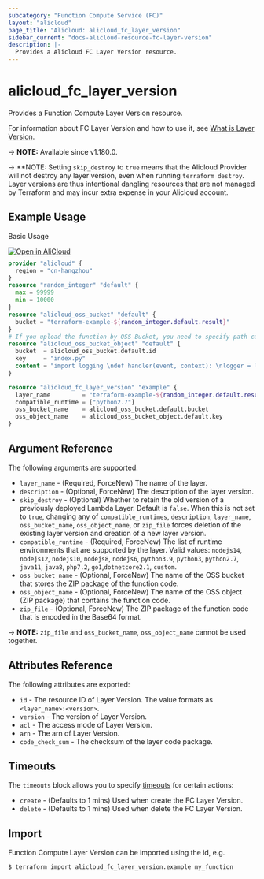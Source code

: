 ```yaml
---
subcategory: "Function Compute Service (FC)"
layout: "alicloud"
page_title: "Alicloud: alicloud_fc_layer_version"
sidebar_current: "docs-alicloud-resource-fc-layer-version"
description: |-
  Provides a Alicloud FC Layer Version resource.
---
```


# alicloud_fc_layer_version

Provides a Function Compute Layer Version resource.

For information about FC Layer Version and how to use it, see [What is Layer Version](https://www.alibabacloud.com/help/en/fc/developer-reference/api-fc-open-2021-04-06-createlayerversion).

-> **NOTE:** Available since v1.180.0.

-> **NOTE: Setting `skip_destroy` to `true` means that the Alicloud Provider will not destroy any layer version, even when running `terraform destroy`. Layer versions are thus intentional dangling resources that are not managed by Terraform and may incur extra expense in your Alicloud account.

## Example Usage

Basic Usage

<div style="display: block;margin-bottom: 40px;"><div class="oics-button" style="float: right;position: absolute;margin-bottom: 10px;">
  <a href="https://api.aliyun.com/terraform?resource=alicloud_fc_layer_version&exampleId=91eb8b93-74c4-09dd-c73e-1c8b2aabeca4ffe5f7ed&activeTab=example&spm=docs.r.fc_layer_version.0.91eb8b9374&intl_lang=EN_US" target="_blank">
    <img alt="Open in AliCloud" src="https://img.alicdn.com/imgextra/i1/O1CN01hjjqXv1uYUlY56FyX_!!6000000006049-55-tps-254-36.svg" style="max-height: 44px; max-width: 100%;">
  </a>
</div></div>

```terraform
provider "alicloud" {
  region = "cn-hangzhou"
}
resource "random_integer" "default" {
  max = 99999
  min = 10000
}
resource "alicloud_oss_bucket" "default" {
  bucket = "terraform-example-${random_integer.default.result}"
}
# If you upload the function by OSS Bucket, you need to specify path can't upload by content.
resource "alicloud_oss_bucket_object" "default" {
  bucket  = alicloud_oss_bucket.default.id
  key     = "index.py"
  content = "import logging \ndef handler(event, context): \nlogger = logging.getLogger() \nlogger.info('hello world') \nreturn 'hello world'"
}

resource "alicloud_fc_layer_version" "example" {
  layer_name         = "terraform-example-${random_integer.default.result}"
  compatible_runtime = ["python2.7"]
  oss_bucket_name    = alicloud_oss_bucket.default.bucket
  oss_object_name    = alicloud_oss_bucket_object.default.key
}
```

## Argument Reference

The following arguments are supported:

* `layer_name` - (Required, ForceNew) The name of the layer.
* `description` - (Optional, ForceNew) The description of the layer version.
* `skip_destroy` - (Optional) Whether to retain the old version of a previously deployed Lambda Layer. Default is `false`. When this is not set to `true`, changing any of `compatible_runtimes`, `description`, `layer_name`, `oss_bucket_name`,  `oss_object_name`, or `zip_file` forces deletion of the existing layer version and creation of a new layer version.
* `compatible_runtime` - (Required, ForceNew) The list of runtime environments that are supported by the layer. Valid values: `nodejs14`, `nodejs12`, `nodejs10`, `nodejs8`, `nodejs6`, `python3.9`, `python3`, `python2.7`, `java11`, `java8`, `php7.2`, `go1`,`dotnetcore2.1`, `custom`.
* `oss_bucket_name` - (Optional, ForceNew) The name of the OSS bucket that stores the ZIP package of the function code.
* `oss_object_name` - (Optional, ForceNew) The name of the OSS object (ZIP package) that contains the function code.
* `zip_file` - (Optional, ForceNew) The ZIP package of the function code that is encoded in the Base64 format.

-> **NOTE:** `zip_file` and `oss_bucket_name`, `oss_object_name` cannot be used together.

## Attributes Reference

The following attributes are exported:

* `id` - The resource ID of Layer Version. The value formats as `<layer_name>:<version>`.
* `version` - The version of Layer Version.
* `acl` - The access mode of Layer Version.
* `arn` - The arn of Layer Version.
* `code_check_sum` - The checksum of the layer code package.

## Timeouts

The `timeouts` block allows you to specify [timeouts](https://www.terraform.io/docs/configuration-0-11/resources.html#timeouts) for certain actions:

* `create` - (Defaults to 1 mins) Used when create the FC Layer Version.
* `delete` - (Defaults to 1 mins) Used when delete the FC Layer Version.

## Import

Function Compute Layer Version can be imported using the id, e.g.

```shell
$ terraform import alicloud_fc_layer_version.example my_function
```